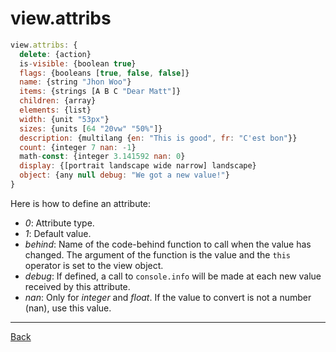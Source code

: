 # view.attribs

``` js
view.attribs: {
  delete: {action}
  is-visible: {boolean true}
  flags: {booleans [true, false, false]}
  name: {string "Jhon Woo"}
  items: {strings [A B C "Dear Matt"]}
  children: {array}
  elements: {list}
  width: {unit "53px"}
  sizes: {units [64 "20vw" "50%"]}
  description: {multilang {en: "This is good", fr: "C'est bon"}}
  count: {integer 7 nan: -1}
  math-const: {integer 3.141592 nan: 0}
  display: {[portrait landscape wide narrow] landscape}
  object: {any null debug: "We got a new value!"}
}
```

Here is how to define an attribute:
* *0*: Attribute type.
* *1*: Default value.
* *behind*: Name of the code-behind function to call when the value has changed. The argument of the function is the value and the `this` operator is set to the view object.
* *debug*: If defined, a call to `console.info` will be made at each new value received by this attribute.
* *nan*: Only for _integer_ and _float_. If the value to convert is not a number (nan), use this value. 

----
[Back](xjs.view.md)

